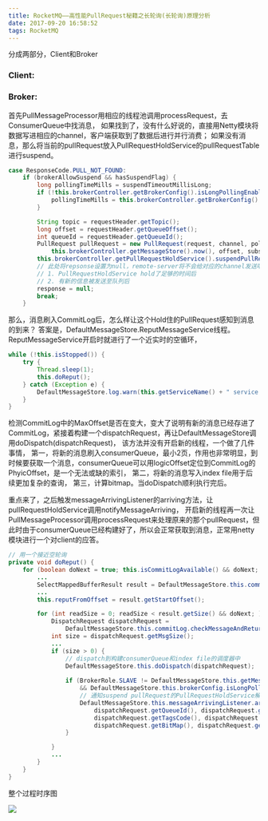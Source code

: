 ```yaml
---
title: RocketMQ——高性能PullRequest秘籍之长轮询(长轮询)原理分析
date: 2017-09-20 16:58:52
tags: RocketMQ
---
```



分成两部分，Client和Broker

### Client: 

### Broker:
首先PullMessageProcessor用相应的线程池调用processRequest，去ConsumerQueue中找消息，
如果找到了，没有什么好说的，直接用Netty模块将数据写进相应的channel，客户端获取到了数据后进行并行消费；
如果没有消息，那么将当前的pullRequest放入PullRequestHoldService的pullRequestTable进行suspend。
``` java 
case ResponseCode.PULL_NOT_FOUND:
    if (brokerAllowSuspend && hasSuspendFlag) {
        long pollingTimeMills = suspendTimeoutMillisLong;
        if (!this.brokerController.getBrokerConfig().isLongPollingEnable()) {
            pollingTimeMills = this.brokerController.getBrokerConfig().getShortPollingTimeMills();
        }

        String topic = requestHeader.getTopic();
        long offset = requestHeader.getQueueOffset();
        int queueId = requestHeader.getQueueId();
        PullRequest pullRequest = new PullRequest(request, channel, pollingTimeMills,
            this.brokerController.getMessageStore().now(), offset, subscriptionData, messageFilter);
        this.brokerController.getPullRequestHoldService().suspendPullRequest(topic, queueId, pullRequest);
        // 此处将repsonse设置为null，remote-server将不会给对应的channel发送响应信息。那响应的信息何时发送，有两种情况：
        // 1. PullRequestHoldService hold了足够的时间后
        // 2. 有新的信息被发送至队列后
        response = null;
        break;
    }
```
那么，消息刷入CommitLog后，怎么样让这个Hold住的PullRequest感知到消息的到来？
答案是，DefaultMessageStore.ReputMessageService线程。
ReputMessageService开启时就进行了一个近实时的空循环，
``` java
while (!this.isStopped()) {
    try {
        Thread.sleep(1);
        this.doReput();
    } catch (Exception e) {
        DefaultMessageStore.log.warn(this.getServiceName() + " service has exception. ", e);
    }
}
```
检测CommitLog中的MaxOffset是否在变大，变大了说明有新的消息已经存进了CommitLog，紧接着构建一个dispatchRequest，再让DefaultMessageStore调用doDispatch(dispatchRequest)，
该方法并没有开启新的线程，一个做了几件事情，
第一，将新的消息刷入consumerQueue，最小2页，作用也非常明显，到时候要获取一个消息，consumerQueue可以用logicOffset定位到CommitLog的PhyicOffset，是一个无法或缺的索引，
第二，将新的消息写入index file用于后续更加复杂的查询，
第三，计算bitmap。当doDispatch顺利执行完后。

重点来了，之后触发messageArrivingListener的arriving方法，让pullRequestHoldService调用notifyMessageArriving，
开启新的线程再一次让PullMessageProcessor调用processRequest来处理原来的那个pullRequest，但此时由于consumerQueue已经构建好了，所以会正常获取到消息，正常用netty模块进行一个对client的应答。
``` java
// 用一个接近空轮询
private void doReput() {
    for (boolean doNext = true; this.isCommitLogAvailable() && doNext; ) {
        ...
        SelectMappedBufferResult result = DefaultMessageStore.this.commitLog.getData(reputFromOffset);
        ...
        this.reputFromOffset = result.getStartOffset();

        for (int readSize = 0; readSize < result.getSize() && doNext; ) {
            DispatchRequest dispatchRequest =
                DefaultMessageStore.this.commitLog.checkMessageAndReturnSize(result.getByteBuffer(), false, false);
            int size = dispatchRequest.getMsgSize();
            ...
            if (size > 0) {
                // dispatch到构建consumerQueue和index file的调度器中
                DefaultMessageStore.this.doDispatch(dispatchRequest);
                
                if (BrokerRole.SLAVE != DefaultMessageStore.this.getMessageStoreConfig().getBrokerRole()
                    && DefaultMessageStore.this.brokerConfig.isLongPollingEnable()) {
                    // 通知suspend pullRequest的PullRequestHoldService解除对pullRequest的hold
                    DefaultMessageStore.this.messageArrivingListener.arriving(dispatchRequest.getTopic(),
                        dispatchRequest.getQueueId(), dispatchRequest.getConsumeQueueOffset() + 1,
                        dispatchRequest.getTagsCode(), dispatchRequest.getStoreTimestamp(),
                        dispatchRequest.getBitMap(), dispatchRequest.getPropertiesMap());
                }

            } 
            ...
        }
    }
}
```

整个过程时序图

![](https://ws2.sinaimg.cn/large/006tKfTcgy1fkeelo8oxpj30za0g2adr.jpg)
